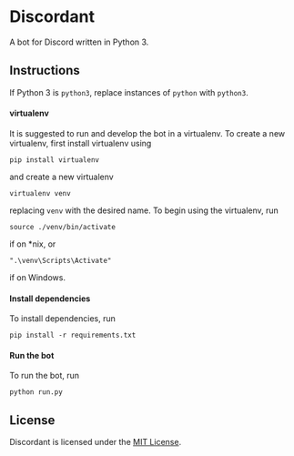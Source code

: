 Discordant
==========

A bot for Discord written in Python 3.

Instructions
------------

If Python 3 is `python3`, replace instances of `python` with `python3`.

#### virtualenv

It is suggested to run and develop the bot in a virtualenv. To create a new
virtualenv, first install virtualenv using

    pip install virtualenv

and create a new virtualenv

    virtualenv venv

replacing `venv` with the desired name. To begin using the virtualenv, run

    source ./venv/bin/activate

if on *nix, or

    ".\venv\Scripts\Activate"

if on Windows.

#### Install dependencies

To install dependencies, run

    pip install -r requirements.txt

#### Run the bot

To run the bot, run

    python run.py

License
-------

Discordant is licensed under the [MIT License](LICENSE).
